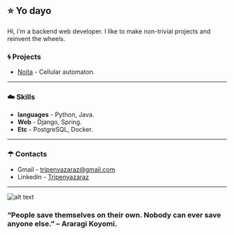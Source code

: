 
## ⭐ Yo dayo
Hi, i'm a backend web developer. I like to make non-trivial projects and reinvent the wheels.


### 🌀 Projects
- [Noita](https://github.com/Tripenyazaraz/Noita) - Cellular automaton.

____

### ☁️ Skills
- **languages** - Python, Java.
- **Web** - Django, Spring.
- **Etc** - PostgreSQL, Docker.

____

### ☂ Contacts 
- Gmail - tripenyazaraz@gmail.com
- Linkedin - [Tripenyazaraz](https://www.linkedin.com/in/%D1%8D%D0%BB%D1%8C%D0%B4%D0%B0%D1%80-%D0%B0%D0%BB%D0%BB%D0%B0%D1%85%D1%8F%D1%80%D0%BE%D0%B2-8ab393201/)


------------------------------------------------------------
![alt text](https://user-images.githubusercontent.com/55177401/124724030-6ec72780-df2d-11eb-827e-01686a827a87.jpg)

### “People save themselves on their own. Nobody can ever save anyone else.” – Araragi Koyomi.

